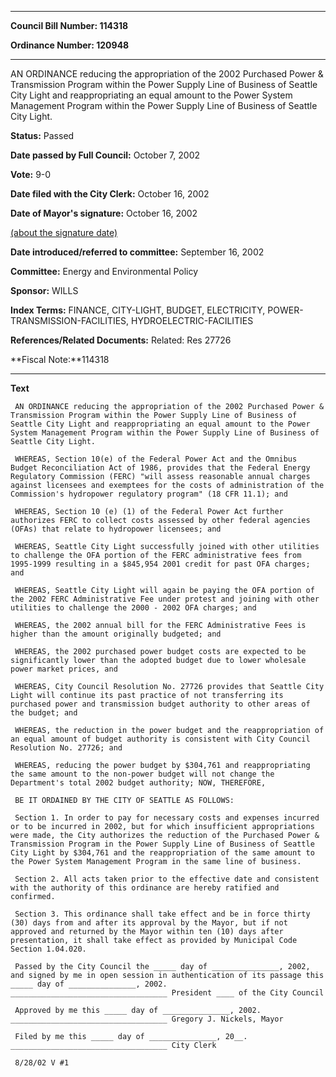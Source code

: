 

********

**Council Bill Number: 114318**
   
**Ordinance Number: 120948**
********

 AN ORDINANCE reducing the appropriation of the 2002 Purchased Power & Transmission Program within the Power Supply Line of Business of Seattle City Light and reappropriating an equal amount to the Power System Management Program within the Power Supply Line of Business of Seattle City Light.

**Status:** Passed
   
**Date passed by Full Council:** October 7, 2002
   
**Vote:** 9-0
   
**Date filed with the City Clerk:** October 16, 2002
   
**Date of Mayor's signature:** October 16, 2002
   
[(about the signature date)](/~public/approvaldate.htm)
   
   
   
**Date introduced/referred to committee:** September 16, 2002
   
**Committee:** Energy and Environmental Policy
   
**Sponsor:** WILLS
   
   
**Index Terms:** FINANCE, CITY-LIGHT, BUDGET, ELECTRICITY, POWER-TRANSMISSION-FACILITIES, HYDROELECTRIC-FACILITIES

**References/Related Documents:** Related: Res 27726

**Fiscal Note:**114318

********

**Text**
   
```
 AN ORDINANCE reducing the appropriation of the 2002 Purchased Power & Transmission Program within the Power Supply Line of Business of Seattle City Light and reappropriating an equal amount to the Power System Management Program within the Power Supply Line of Business of Seattle City Light.

 WHEREAS, Section 10(e) of the Federal Power Act and the Omnibus Budget Reconciliation Act of 1986, provides that the Federal Energy Regulatory Commission (FERC) "will assess reasonable annual charges against licensees and exemptees for the costs of administration of the Commission's hydropower regulatory program" (18 CFR 11.1); and

 WHEREAS, Section 10 (e) (1) of the Federal Power Act further authorizes FERC to collect costs assessed by other federal agencies (OFAs) that relate to hydropower licensees; and

 WHEREAS, Seattle City Light successfully joined with other utilities to challenge the OFA portion of the FERC administrative fees from 1995-1999 resulting in a $845,954 2001 credit for past OFA charges; and

 WHEREAS, Seattle City Light will again be paying the OFA portion of the 2002 FERC Administrative Fee under protest and joining with other utilities to challenge the 2000 - 2002 OFA charges; and

 WHEREAS, the 2002 annual bill for the FERC Administrative Fees is higher than the amount originally budgeted; and

 WHEREAS, the 2002 purchased power budget costs are expected to be significantly lower than the adopted budget due to lower wholesale power market prices, and

 WHEREAS, City Council Resolution No. 27726 provides that Seattle City Light will continue its past practice of not transferring its purchased power and transmission budget authority to other areas of the budget; and

 WHEREAS, the reduction in the power budget and the reappropriation of an equal amount of budget authority is consistent with City Council Resolution No. 27726; and

 WHEREAS, reducing the power budget by $304,761 and reappropriating the same amount to the non-power budget will not change the Department's total 2002 budget authority; NOW, THEREFORE,

 BE IT ORDAINED BY THE CITY OF SEATTLE AS FOLLOWS:

 Section 1. In order to pay for necessary costs and expenses incurred or to be incurred in 2002, but for which insufficient appropriations were made, the City authorizes the reduction of the Purchased Power & Transmission Program in the Power Supply Line of Business of Seattle City Light by $304,761 and the reappropriation of the same amount to the Power System Management Program in the same line of business.

 Section 2. All acts taken prior to the effective date and consistent with the authority of this ordinance are hereby ratified and confirmed.

 Section 3. This ordinance shall take effect and be in force thirty (30) days from and after its approval by the Mayor, but if not approved and returned by the Mayor within ten (10) days after presentation, it shall take effect as provided by Municipal Code Section 1.04.020.

 Passed by the City Council the _____ day of _______________, 2002, and signed by me in open session in authentication of its passage this _____ day of _______________, 2002. ___________________________________ President ____ of the City Council

 Approved by me this _____ day of _______________, 2002. ___________________________________ Gregory J. Nickels, Mayor

 Filed by me this _____ day of _______________, 20__. ___________________________________ City Clerk

 8/28/02 V #1

```
